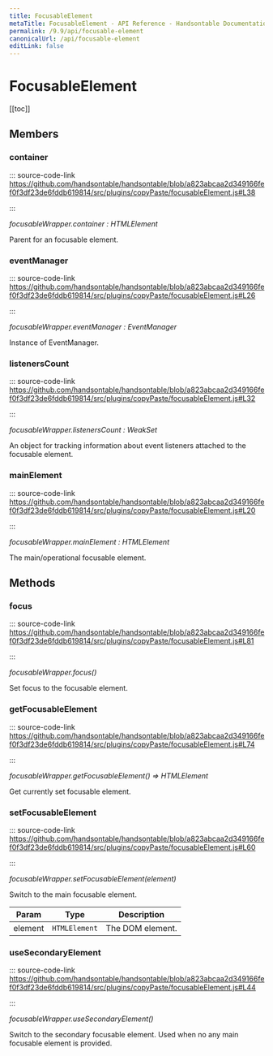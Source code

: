 ```yaml
---
title: FocusableElement
metaTitle: FocusableElement - API Reference - Handsontable Documentation
permalink: /9.9/api/focusable-element
canonicalUrl: /api/focusable-element
editLink: false
---
```


# FocusableElement

[[toc]]
## Members

### container
  
::: source-code-link https://github.com/handsontable/handsontable/blob/a823abcaa2d349166fef0f3df23de6fddb619814/src/plugins/copyPaste/focusableElement.js#L38

:::

_focusableWrapper.container : HTMLElement_

Parent for an focusable element.



### eventManager
  
::: source-code-link https://github.com/handsontable/handsontable/blob/a823abcaa2d349166fef0f3df23de6fddb619814/src/plugins/copyPaste/focusableElement.js#L26

:::

_focusableWrapper.eventManager : EventManager_

Instance of EventManager.



### listenersCount
  
::: source-code-link https://github.com/handsontable/handsontable/blob/a823abcaa2d349166fef0f3df23de6fddb619814/src/plugins/copyPaste/focusableElement.js#L32

:::

_focusableWrapper.listenersCount : WeakSet_

An object for tracking information about event listeners attached to the focusable element.



### mainElement
  
::: source-code-link https://github.com/handsontable/handsontable/blob/a823abcaa2d349166fef0f3df23de6fddb619814/src/plugins/copyPaste/focusableElement.js#L20

:::

_focusableWrapper.mainElement : HTMLElement_

The main/operational focusable element.


## Methods

### focus
  
::: source-code-link https://github.com/handsontable/handsontable/blob/a823abcaa2d349166fef0f3df23de6fddb619814/src/plugins/copyPaste/focusableElement.js#L81

:::

_focusableWrapper.focus()_

Set focus to the focusable element.



### getFocusableElement
  
::: source-code-link https://github.com/handsontable/handsontable/blob/a823abcaa2d349166fef0f3df23de6fddb619814/src/plugins/copyPaste/focusableElement.js#L74

:::

_focusableWrapper.getFocusableElement() ⇒ HTMLElement_

Get currently set focusable element.



### setFocusableElement
  
::: source-code-link https://github.com/handsontable/handsontable/blob/a823abcaa2d349166fef0f3df23de6fddb619814/src/plugins/copyPaste/focusableElement.js#L60

:::

_focusableWrapper.setFocusableElement(element)_

Switch to the main focusable element.


| Param | Type | Description |
| --- | --- | --- |
| element | `HTMLElement` | The DOM element. |



### useSecondaryElement
  
::: source-code-link https://github.com/handsontable/handsontable/blob/a823abcaa2d349166fef0f3df23de6fddb619814/src/plugins/copyPaste/focusableElement.js#L44

:::

_focusableWrapper.useSecondaryElement()_

Switch to the secondary focusable element. Used when no any main focusable element is provided.



